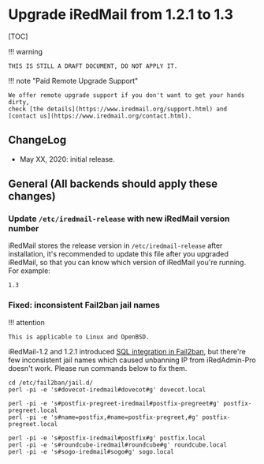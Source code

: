 # Upgrade iRedMail from 1.2.1 to 1.3

[TOC]

!!! warning

    THIS IS STILL A DRAFT DOCUMENT, DO NOT APPLY IT.

!!! note "Paid Remote Upgrade Support"

    We offer remote upgrade support if you don't want to get your hands dirty,
    check [the details](https://www.iredmail.org/support.html) and
    [contact us](https://www.iredmail.org/contact.html).

## ChangeLog

* May XX, 2020: initial release.

## General (All backends should apply these changes)

### Update `/etc/iredmail-release` with new iRedMail version number

iRedMail stores the release version in `/etc/iredmail-release` after
installation, it's recommended to update this file after you upgraded iRedMail,
so that you can know which version of iRedMail you're running. For example:

```
1.3
```

### Fixed: inconsistent Fail2ban jail names

!!! attention

    This is applicable to Linux and OpenBSD.

iRedMail-1.2 and 1.2.1 introduced [SQL integration in
Fail2ban](./fail2ban.sql.html), but there're few inconsistent jail names which
caused unbanning IP from iRedAdmin-Pro doesn't work. Please run commands below
to fix them.

```
cd /etc/fail2ban/jail.d/
perl -pi -e 's#dovecot-iredmail#dovecot#g' dovecot.local

perl -pi -e 's#postfix-pregreet-iredmail#postfix-pregreet#g' postfix-pregreet.local
perl -pi -e 's#name=postfix,#name=postfix-pregreet,#g' postfix-pregreet.local

perl -pi -e 's#postfix-iredmail#postfix#g' postfix.local
perl -pi -e 's#roundcube-iredmail#roundcube#g' roundcube.local
perl -pi -e 's#sogo-iredmail#sogo#g' sogo.local
```
